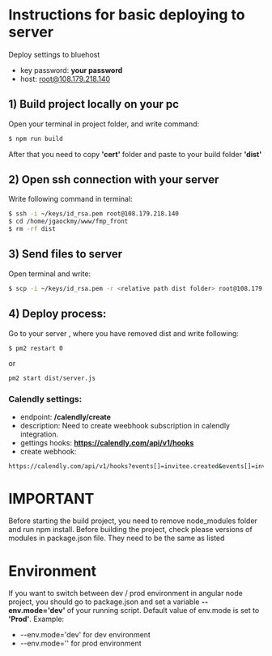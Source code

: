 # Instructions for basic deploying to server

Deploy settings to bluehost
- key password: **your password**
- host: root@108.179.218.140

## 1) Build project locally on your pc
Open your terminal in project folder, and write command:
```sh
$ npm run build
```
After that you need to copy **'cert'** folder and paste to your build folder **'dist'**

## 2) Open ssh connection with your server
Write following command in terminal:

```sh
$ ssh -i ~/keys/id_rsa.pem root@108.179.218.140
$ cd /home/jgaockmy/www/fmp_front
$ rm -rf dist
```
## 3) Send files to server
Open terminal and write:

```sh
$ scp -i ~/keys/id_rsa.pem -r <relative path dist folder> root@108.179.218.140:/home/jgaockmy/www/fmp_front
```

## 4) Deploy process:
Go to your server , where you have removed dist and write following:

```sh
$ pm2 restart 0 
```
or

```sh
pm2 start dist/server.js
```

### Calendly settings:
- endpoint: **/calendly/create**
- description: Need to create weebhook subscription in calendly integration.
- gettings hooks: **https://calendly.com/api/v1/hooks**
- create webhook:

```sh
https://calendly.com/api/v1/hooks?events[]=invitee.created&events[]=invitee.canceled&url=${http://jga.ock.mybluehost.me || 'Domain name'}/calendly/create
```
  
# IMPORTANT
Before starting the build project, you need to remove node_modules folder and run npm install. 
Before building the project, check please versions of modules in package.json file. They need to be the same as listed

# Environment
If you want to switch between dev / prod environment in angular node project, you should go to package.json and set a variable **--env.mode='dev'** of your running script. Default value of env.mode is set to **'Prod'**. Example:
- --env.mode='dev' for dev environment
- --env.mode='' for prod environment
